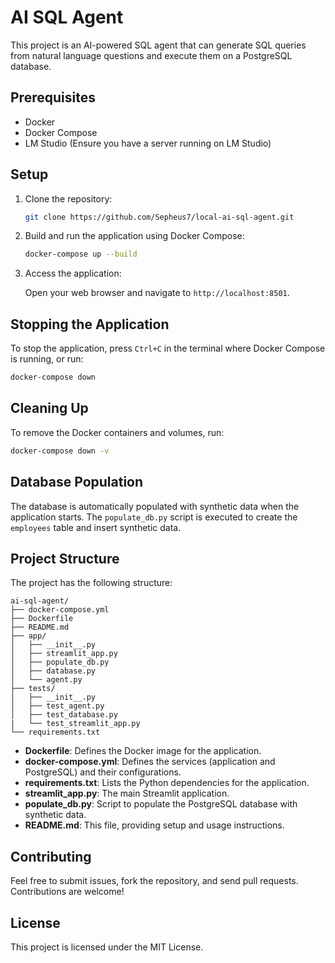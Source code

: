 # AI SQL Agent

This project is an AI-powered SQL agent that can generate SQL queries from natural language questions and execute them on a PostgreSQL database.

## Prerequisites

- Docker
- Docker Compose
- LM Studio (Ensure you have a server running on LM Studio)

## Setup

1. Clone the repository:

    ```sh
    git clone https://github.com/Sepheus7/local-ai-sql-agent.git
    ```

2. Build and run the application using Docker Compose:

    ```sh
    docker-compose up --build
    ```

3. Access the application:

    Open your web browser and navigate to `http://localhost:8501`.

## Stopping the Application

To stop the application, press `Ctrl+C` in the terminal where Docker Compose is running, or run:

```sh
docker-compose down
```

## Cleaning Up

To remove the Docker containers and volumes, run:

```sh
docker-compose down -v
```

## Database Population

The database is automatically populated with synthetic data when the application starts. The `populate_db.py` script is executed to create the `employees` table and insert synthetic data.


## Project Structure

The project has the following structure:

```
ai-sql-agent/
├── docker-compose.yml
├── Dockerfile
├── README.md
├── app/
│   ├── __init__.py
│   ├── streamlit_app.py
│   ├── populate_db.py
│   ├── database.py
│   └── agent.py
├── tests/
│   ├── __init__.py
│   ├── test_agent.py
│   ├── test_database.py
|   └── test_streamlit_app.py
└── requirements.txt
```

- **Dockerfile**: Defines the Docker image for the application.
- **docker-compose.yml**: Defines the services (application and PostgreSQL) and their configurations.
- **requirements.txt**: Lists the Python dependencies for the application.
- **streamlit_app.py**: The main Streamlit application.
- **populate_db.py**: Script to populate the PostgreSQL database with synthetic data.
- **README.md**: This file, providing setup and usage instructions.

## Contributing

Feel free to submit issues, fork the repository, and send pull requests. Contributions are welcome!

## License

This project is licensed under the MIT License.
